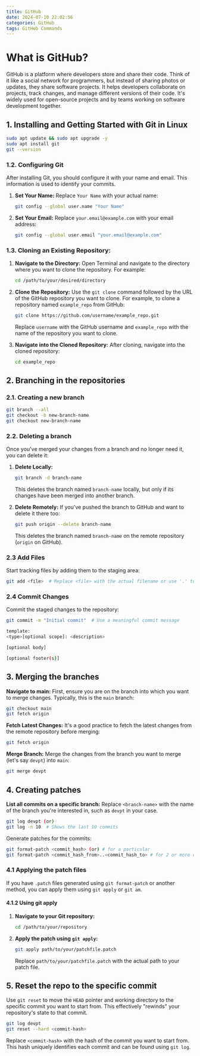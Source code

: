 ```yaml
---
title: GitHub
date: 2024-07-10 22:02:56
categories: GitHub
tags: GitHub Commands
---
```




# What is GitHub?

GitHub is a platform where developers store and share their code. Think of it like a social network for programmers, but instead of sharing photos or updates, they share software projects. It helps developers collaborate on projects, track changes, and manage different versions of their code. It's widely used for open-source projects and by teams working on software development together.

## 1. Installing and Getting Started with Git in Linux

```bash
sudo apt update && sudo apt upgrade -y
sudo apt install git
git --version
```

### 1.2. Configuring Git

After installing Git, you should configure it with your name and email. This information is used to identify your commits.

1. **Set Your Name:** Replace `Your Name` with your actual name:

   ```bash
   git config --global user.name "Your Name"
   ```
   
2. **Set Your Email:** Replace `your.email@example.com` with your email address:

   ```bash
   git config --global user.email "your.email@example.com"
   ```

### 1.3. Cloning an Existing Repository:

1. **Navigate to the Directory:** Open Terminal and navigate to the directory where you want to clone the repository. For example:

   ```bash
   cd /path/to/your/desired/directory
   ```

2. **Clone the Repository:** Use the `git clone` command followed by the URL of the GitHub repository you want to clone. For example, to clone a repository named `example_repo` from GitHub:

   ```bash
   git clone https://github.com/username/example_repo.git
   ```

   Replace `username` with the GitHub username and `example_repo` with the name of the repository you want to clone.

3. **Navigate into the Cloned Repository:** After cloning, navigate into the cloned repository:

   ```bash
   cd example_repo
   ```



## 2. Branching in the repositories
### 2.1. Creating a new branch

   ```bash
   git branch --all
   git checkout -b new-branch-name
   git checkout new-branch-name
   ```

### 2.2. Deleting a branch

Once you've merged your changes from a branch and no longer need it, you can delete it:

   1. **Delete Locally:**

      ```bash
      git branch -d branch-name
      ```

      This deletes the branch named `branch-name` locally, but only if its changes have been merged into another branch.

   2. **Delete Remotely:** If you've pushed the branch to GitHub and want to delete it there too:

      ```bash
      git push origin --delete branch-name
      ```

      This deletes the branch named `branch-name` on the remote repository (`origin` on GitHub).

### 2.3 Add Files

Start tracking files by adding them to the staging area:

   ```bash
   git add <file>  # Replace <file> with the actual filename or use '.' to add all files
   ```

### 2.4 Commit Changes

Commit the staged changes to the repository:

   ```bash
   git commit -m "Initial commit"  # Use a meaningful commit message
   
   template:
   <type>[optional scope]: <description>
   
   [optional body]
   
   [optional footer(s)]
   ```

## 3. Merging the branches

**Navigate to main:** First, ensure you are on the branch into which you want to merge changes. Typically, this is the `main` branch:

```bash
git checkout main
git fetch origin
```

**Fetch Latest Changes:** It's a good practice to fetch the latest changes from the remote repository before merging:

```bash
git fetch origin
```

**Merge Branch:** Merge the changes from the branch you want to merge (let's say `devpt`) into `main`:

```bash
git merge devpt
```



## 4. Creating patches

**List all commits on a specific branch:** Replace `<branch-name>` with the name of the branch you're interested in, such as `devpt` in your case.

```bash
git log devpt (or)
git log -n 10  # Shows the last 10 commits
```

Generate patches for the commits:

```bash
git format-patch <commit_hash> (or) # for a particular
git format-patch <commit_hash_from>..<commit_hash_to> # for 2 or more commits
```

### 4.1 Applying the patch files

If you have `.patch` files generated using `git format-patch` or another method, you can apply them using `git apply` or `git am`.

#### 4.1.2 Using git apply

1. **Navigate to your Git repository:**

   ```bash
   cd /path/to/your/repository
   ```

2. **Apply the patch using `git apply`:**

   ```bash
   git apply path/to/your/patchfile.patch
   ```

   Replace `path/to/your/patchfile.patch` with the actual path to your patch file.



## 5. Reset the repo to the specific commit

Use `git reset` to move the `HEAD` pointer and working directory to the specific commit you want to start from. This effectively "rewinds" your repository's state to that commit.

```bash
git log devpt
git reset --hard <commit-hash>
```

Replace `<commit-hash>` with the hash of the commit you want to start from. This hash uniquely identifies each commit and can be found using `git log`.
